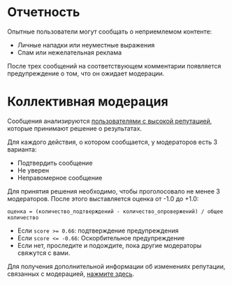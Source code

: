 # Отчетность

Опытные пользователи могут сообщать о неприемлемом контенте:

* Личные нападки или неуместные выражения
* Спам или нежелательная реклама
  
После трех сообщений на соответствующем комментарии появляется предупреждение о том, что он ожидает модерации.   

# Коллективная модерация

Сообщения анализируются [пользователями с высокой репутацией](/help/privileges), которые принимают решение о результатах.

Для каждого действия, о котором сообщается, у модераторов есть 3 варианта:

* Подтвердить сообщение
* Не уверен
* Неправомерное сообщение

Для принятия решения необходимо, чтобы проголосовало не менее 3 модераторов. После этого выставляется оценка от -1.0 до +1.0: 

```
оценка = (количество_подтверждений - количество_опровержений) / общее количество
```

* Если ``score >= 0.66``: подтверждение предупреждения
* Если ``score <= -0.66``: Оскорбительное предупреждение
* Если нет, проследите и подождите, пока другие модераторы свяжутся с вами.

Для получения дополнительной информации об изменениях репутации, связанных с модерацией, [нажмите здесь](/help/reputation).